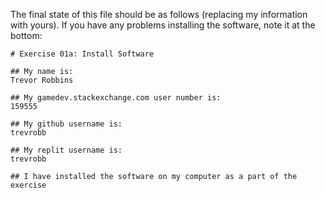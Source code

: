 
The final state of this file should be as follows (replacing my information with yours). If you have any problems installing the software, note it at the bottom:
```
# Exercise 01a: Install Software

## My name is:
Trevor Robbins

## My gamedev.stackexchange.com user number is:
159555

## My github username is:
trevrobb

## My replit username is:
trevrobb

## I have installed the software on my computer as a part of the exercise
```
